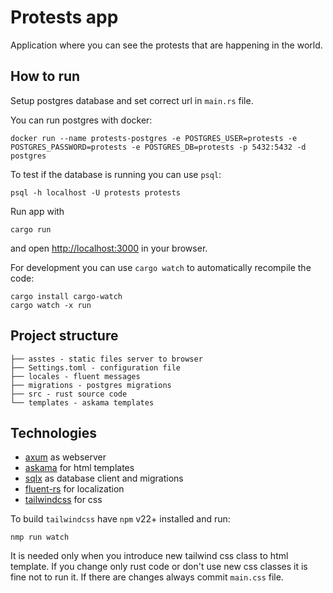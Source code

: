 # Protests app

Application where you can see the protests that are happening in the world.

## How to run

Setup postgres database and set correct url in `main.rs` file.

You can run postgres with docker:
```
docker run --name protests-postgres -e POSTGRES_USER=protests -e POSTGRES_PASSWORD=protests -e POSTGRES_DB=protests -p 5432:5432 -d postgres
```

To test if the database is running you can use `psql`:
```
psql -h localhost -U protests protests
```
Run app with
```
cargo run
```

and open [http://localhost:3000](http://localhost:3000) in your browser.

For development you can use `cargo watch` to automatically recompile the code:
```
cargo install cargo-watch
cargo watch -x run
```

## Project structure

```
├── asstes - static files server to browser
├── Settings.toml - configuration file
├── locales - fluent messages
├── migrations - postgres migrations
├── src - rust source code
└── templates - askama templates
```

## Technologies

* [axum](https://github.com/tokio-rs/axum) as webserver
* [askama](https://github.com/rinja-rs/askama) for html templates
* [sqlx](https://github.com/launchbadge/sqlx) as database client and migrations
* [fluent-rs](https://github.com/projectfluent/fluent-rs) for localization
* [tailwindcss](https://tailwindcss.com) for css


To build `tailwindcss` have `npm` v22+ installed and run:
```
nmp run watch
```
It is needed only when you introduce new tailwind css class to html template.
If you change only rust code or don't use new css classes it is fine not to run it.
If there are changes always commit `main.css` file.
